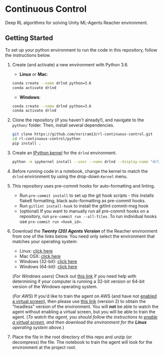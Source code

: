 # Continuous Control
Deep RL algorithms for solving Unity ML-Agents Reacher environment.

## Getting Started

To set up your python environment to run the code in this repository, follow the instructions below.

1. Create (and activate) a new environment with Python 3.6.

	- __Linux__ or __Mac__:
	```bash
	conda create --name drlnd python=3.6
	conda activate drlnd
	```
	- __Windows__:
	```bash
	conda create --name drlnd python=3.6
	conda activate drlnd
	```

2. Clone the repository (if you haven't already!), and navigate to the `python/` folder.  Then, install several dependencies.
    ```bash
    git clone https://github.com/nsriram13/rl-continuous-control.git
    cd rl-continuous-control/python
    pip install .
    ```

3. Create an [IPython kernel](http://ipython.readthedocs.io/en/stable/install/kernel_install.html) for the `drlnd` environment.
    ```bash
    python -m ipykernel install --user --name drlnd --display-name "drlnd"
    ```

4. Before running code in a notebook, change the kernel to match the `drlnd` environment by using the drop-down `Kernel` menu.

5. This repository uses pre-commit hooks for auto-formatting and linting.
    * Run `pre-commit install` to set up the git hook scripts - this installs flake8 formatting, black
    auto-formatting as pre-commit hooks.
    * Run `gitlint install-hook` to install the gitlint commit-msg hook
    * (optional) If you want to manually run all pre-commit hooks on a repository,
    run `pre-commit run --all-files`. To run individual hooks use `pre-commit run <hook_id>`.

6. Download the **_Twenty (20) Agents Version_** of the Reacher environment from one of the links below.
You need only select the environment that matches your operating system:
    - Linux: [click here](https://s3-us-west-1.amazonaws.com/udacity-drlnd/P2/Reacher/Reacher_Linux.zip)
    - Mac OSX: [click here](https://s3-us-west-1.amazonaws.com/udacity-drlnd/P2/Reacher/Reacher.app.zip)
    - Windows (32-bit): [click here](https://s3-us-west-1.amazonaws.com/udacity-drlnd/P2/Reacher/Reacher_Windows_x86.zip)
    - Windows (64-bit): [click here](https://s3-us-west-1.amazonaws.com/udacity-drlnd/P2/Reacher/Reacher_Windows_x86_64.zip)

    (_For Windows users_) Check out [this link](https://support.microsoft.com/en-us/help/827218/how-to-determine-whether-a-computer-is-running-a-32-bit-version-or-64) if you need help with determining if your computer is running a 32-bit version or 64-bit version of the Windows operating system.

    (_For AWS_) If you'd like to train the agent on AWS (and have not [enabled a virtual screen](https://github.com/Unity-Technologies/ml-agents/blob/master/docs/Training-on-Amazon-Web-Service.md)), then please use [this link](https://s3-us-west-1.amazonaws.com/udacity-drlnd/P2/Reacher/Reacher_Linux_NoVis.zip) (version 2) to obtain the "headless" version of the environment.  You will **not** be able to watch the agent without enabling a virtual screen, but you will be able to train the agent.  (_To watch the agent, you should follow the instructions to [enable a virtual screen](https://github.com/Unity-Technologies/ml-agents/blob/master/docs/Training-on-Amazon-Web-Service.md), and then download the environment for the **Linux** operating system above._)

7. Place the file in the root directory of this repo and unzip (or decompress) the file. The notebook to train the
agent will look for the environment at the project root.
